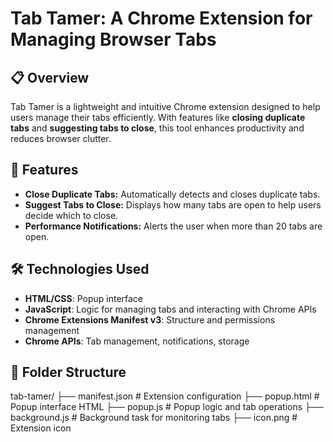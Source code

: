 # Tab Tamer: A Chrome Extension for Managing Browser Tabs

## 📋 Overview  
Tab Tamer is a lightweight and intuitive Chrome extension designed to help users manage their tabs efficiently. With features like **closing duplicate tabs** and **suggesting tabs to close**, this tool enhances productivity and reduces browser clutter.

## 🚀 Features  
- **Close Duplicate Tabs:** Automatically detects and closes duplicate tabs.  
- **Suggest Tabs to Close:** Displays how many tabs are open to help users decide which to close.  
- **Performance Notifications:** Alerts the user when more than 20 tabs are open.

## 🛠️ Technologies Used  
- **HTML/CSS**: Popup interface  
- **JavaScript**: Logic for managing tabs and interacting with Chrome APIs  
- **Chrome Extensions Manifest v3**: Structure and permissions management  
- **Chrome APIs**: Tab management, notifications, storage  

## 📂 Folder Structure  
tab-tamer/ ├── manifest.json # Extension configuration ├── popup.html # Popup interface HTML ├── popup.js # Popup logic and tab operations ├── background.js # Background task for monitoring tabs ├── icon.png # Extension icon